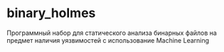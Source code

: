 # binary_holmes
Программный набор для статического анализа бинарных файлов на предмет наличия уязвимостей с использование Machine Learning
